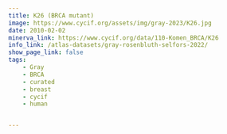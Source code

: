 ```yaml
---
title: K26 (BRCA mutant)
image: https://www.cycif.org/assets/img/gray-2023/K26.jpg
date: 2010-02-02
minerva_link: https://www.cycif.org/data/110-Komen_BRCA/K26
info_link: /atlas-datasets/gray-rosenbluth-selfors-2022/
show_page_link: false
tags:
    - Gray
    - BRCA
    - curated
    - breast
    - cycif
    - human


---
```

